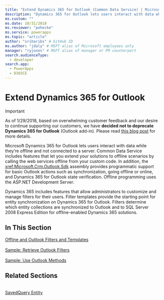```yaml
---
title: "Extend Dynamics 365 for Outlook (Common Data Service) | Microsoft Docs"
description: "Dynamics 365 for Outlook lets users interact with data while they’re offline and not connected to a server. Common Data Service includes features that let you extend your solutions to offline scenarios by calling the web services offline from your custom code. In addition, the Sdk assembly provides programmatic support for basic Outlook actions such as synchronization, going offline or online, and Dynamics 365 for Outlook state verification. Offline programming uses the ASP.NET Development Server."
ms.custom: ""
ms.date: 10/31/2018
ms.reviewer: "pehecke"
ms.service: powerapps
ms.topic: "article"
author: "sriharibs" # GitHub ID
ms.author: "jdaly" # MSFT alias of Microsoft employees only
manager: "ryjones" # MSFT alias of manager or PM counterpart
search.audienceType: 
  - developer
search.app: 
  - PowerApps
  - D365CE
---
```

<!-- https://docs.microsoft.com/dynamics365/customer-engagement/developer/extend-customer-engagement-outlook 

This topic should be in powerapps-docs/developer/common-data-service/outlook-client/
-->

# Extend Dynamics 365 for Outlook

> [!IMPORTANT]
> As of 1/29/2018, based on overwhelming customer feedback and our desire to continue supporting our customers, we have **decided not to deprecate Dynamics 365 for Outlook** (Outlook add-in). Please read [this blog post](https://blogs.msdn.microsoft.com/crm/2018/01/29/continued-support-for-outlook-add-in-dynamics-365-for-outlook/) for more details.

Microsoft Dynamics 365 for Outlook lets users interact with data while they’re offline and not connected to a server. Common Data Service includes features that let you extend your solutions to offline scenarios by calling the web services offline from your custom code. In addition, the <xref:Microsoft.Crm.Outlook.Sdk> assembly provides programmatic support for basic Outlook actions such as synchronization, going offline or online, and Dynamics 365 for Outlook state verification. Offline programming uses the ASP.NET Development Server.  
  
 Dynamics 365 includes features that allow administrators to customize and manage filters for their users. Filter templates provide the starting point for entity synchronization on Dynamics 365 for Outlook. Filters determine which entity collections are synchronized to Outlook and to SQL Server 2008 Express Edition for offline-enabled Dynamics 365 solutions.  
  
## In This Section

[Offline and Outlook Filters and Templates](offline-outlook-filters-templates.md)<br />  
[Sample: Retrieve Outlook Filters](sample-create-retrieve-outlook-filters.md)<br />  
[Sample: Use Outlook Methods](sample-outlook-methods.md)<br />
  
## Related Sections

<!-- TODO:
[Extend Dynamics 365](extend-dynamics-365-server.md)<br />
[Supported Extensions for Dynamics 365](supported-extensions.md)<br />
[The Metadata and Data Models in Dynamics 365](metadata-data-models.md)<br />
[Extend Dynamics 365 on the server](extend-dynamics-365-server.md)<br />
[Extend Dynamics 365 on the client](extend-client.md)<br />
[Customize Dynamics 365 applications](customize-dev/customize-applications.md)<br />
[Package and distribute extensions using solutions](package-distribute-extensions-use-solutions.md)<br />
[Integrate Dynamics 365 with SharePoint](integration-dev/integrate-sharepoint.md)<br />
 -->
<xref href="Microsoft.Dynamics.CRM.savedquery?text=savedquery EntityType" /><br />
[SavedQuery Entity](../reference/entities/savedquery.md)<br />
  

